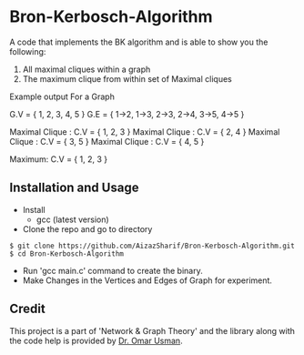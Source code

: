 # Bron-Kerbosch-Algorithm

A code that implements the BK algorithm and is able to show you the following:
1. All maximal cliques within a graph
2. The maximum clique from within set of Maximal cliques

Example output For a Graph


G.V = { 1, 2, 3, 4, 5 }
G.E = { 1->2, 1->3, 2->3, 2->4, 3->5, 4->5 }


Maximal Clique : C.V = { 1, 2, 3 }
Maximal Clique : C.V = { 2, 4 }
Maximal Clique : C.V = { 3, 5 }
Maximal Clique : C.V = { 4, 5 }

Maximum:  C.V = { 1, 2, 3 }


## Installation and Usage

* Install 
  * gcc (latest version)
* Clone the repo and go to directory


```
$ git clone https://github.com/AizazSharif/Bron-Kerbosch-Algorithm.git
$ cd Bron-Kerbosch-Algorithm

```
* Run 'gcc main.c' command to create the binary.
* Make Changes in the Vertices and Edges of Graph for experiment. 


## Credit 

This project is a part of 'Network & Graph Theory' and the library along with the code help is provided by [Dr. Omar Usman](https://pwr.nu.edu.pk/profile/omar.khan/).

